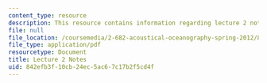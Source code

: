 ```yaml
---
content_type: resource
description: This resource contains information regarding lecture 2 notes.
file: null
file_location: /coursemedia/2-682-acoustical-oceanography-spring-2012/842efb3f10cb24ec5ac67c17b2f5cd4f_MIT2_682S12_lec02.pdf
file_type: application/pdf
resourcetype: Document
title: Lecture 2 Notes
uid: 842efb3f-10cb-24ec-5ac6-7c17b2f5cd4f
---
```

